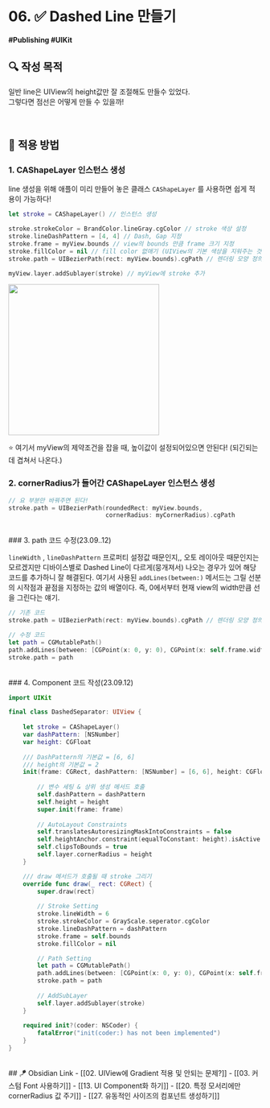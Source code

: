 # 06. ✅ Dashed Line 만들기

#### #Publishing #UIKit 

## **🔍** 작성 목적

일반 line은 UIView의 height값만 잘 조절해도 만들수 있었다.   
그렇다면 점선은 어떻게 만들 수 있을까!

<br>

## 📌 적용 방법

### 1. CAShapeLayer 인스턴스 생성

line 생성을 위해 애플이 미리 만들어 놓은 클래스 `CAShapeLayer` 를 사용하면 쉽게 적용이 가능하다!  

~~~swift
let stroke = CAShapeLayer() // 인스턴스 생성

stroke.strokeColor = BrandColor.lineGray.cgColor // stroke 색상 설정
stroke.lineDashPattern = [4, 4] // Dash, Gap 지정
stroke.frame = myView.bounds // view의 bounds 만큼 frame 크기 지정
stroke.fillColor = nil // fill color 없애기 (UIView의 기본 색상을 지워주는 것)
stroke.path = UIBezierPath(rect: myView.bounds).cgPath // 렌더링 모양 정의

myView.layer.addSublayer(stroke) // myView에 stroke 추가
~~~

<img width="300" src="https://user-images.githubusercontent.com/113565086/227399436-56fb43d3-e806-452d-8039-e6de6b7077bf.png">

⭐️ 여기서 myView의 제약조건을 잡을 때, 높이값이 설정되어있으면 안된다! (되긴되는데 겹쳐서 나온다.)
<br>

### 2. cornerRadius가 들어간 CAShapeLayer 인스턴스 생성

~~~swift
// 요 부분만 바꿔주면 된다!
stroke.path = UIBezierPath(roundedRect: myView.bounds,
                           cornerRadius: myCornerRadius).cgPath
~~~
<br>
### 3. path 코드 수정(23.09..12)

`lineWidth` , `lineDashPattern` 프로퍼티 설정값 때문인지,, 오토 레이아웃 때문인지는 모르겠지만 디바이스별로 Dashed Line이 다르게(뭉개져서) 나오는 경우가 있어 해당 코드를 추가하니 잘 해결된다. 여기서 사용된 `addLines(between:)` 메서드는 그릴 선분의 시작점과 끝점을 지정하는 값의 배열이다. 즉, 0에서부터 현재 view의 width만큼 선을 그린다는 얘기.

~~~swift
// 기존 코드
stroke.path = UIBezierPath(rect: myView.bounds).cgPath // 렌더링 모양 정의

// 수정 코드
let path = CGMutablePath()
path.addLines(between: [CGPoint(x: 0, y: 0), CGPoint(x: self.frame.width, y: 0)])
stroke.path = path
~~~
<br>
### 4. Component 코드 작성(23.09.12)

~~~swift
import UIKit

final class DashedSeparator: UIView {
    
    let stroke = CAShapeLayer()
    var dashPattern: [NSNumber]
    var height: CGFloat
    
    /// DashPattern의 기본값 = [6, 6]
    /// height의 기본값 = 2
    init(frame: CGRect, dashPattern: [NSNumber] = [6, 6], height: CGFloat = 2) {
        
        // 변수 세팅 & 상위 생성 메서드 호출
        self.dashPattern = dashPattern
        self.height = height
        super.init(frame: frame)
        
        // AutoLayout Constraints
        self.translatesAutoresizingMaskIntoConstraints = false
        self.heightAnchor.constraint(equalToConstant: height).isActive = true
        self.clipsToBounds = true
        self.layer.cornerRadius = height
    }

	/// draw 메서드가 호출될 때 stroke 그리기
    override func draw(_ rect: CGRect) {
        super.draw(rect)
        
        // Stroke Setting
        stroke.lineWidth = 6
        stroke.strokeColor = GrayScale.seperator.cgColor
        stroke.lineDashPattern = dashPattern
        stroke.frame = self.bounds
        stroke.fillColor = nil

		// Path Setting
        let path = CGMutablePath()
        path.addLines(between: [CGPoint(x: 0, y: 0), CGPoint(x: self.frame.width, y: 0)])
        stroke.path = path
        
        // AddSubLayer
        self.layer.addSublayer(stroke)
    }
    
    required init?(coder: NSCoder) {
        fatalError("init(coder:) has not been implemented")
    }
}
~~~
<br>
## 🪁 Obsidian Link
- [[02. UIView에 Gradient 적용 및 안되는 문제?]]
- [[03. 커스텀 Font 사용하기]]
- [[13. UI Component화 하기]]
- [[20. 특정 모서리에만 cornerRadius 값 주기]]
- [[27. 유동적인 사이즈의 컴포넌트 생성하기]]